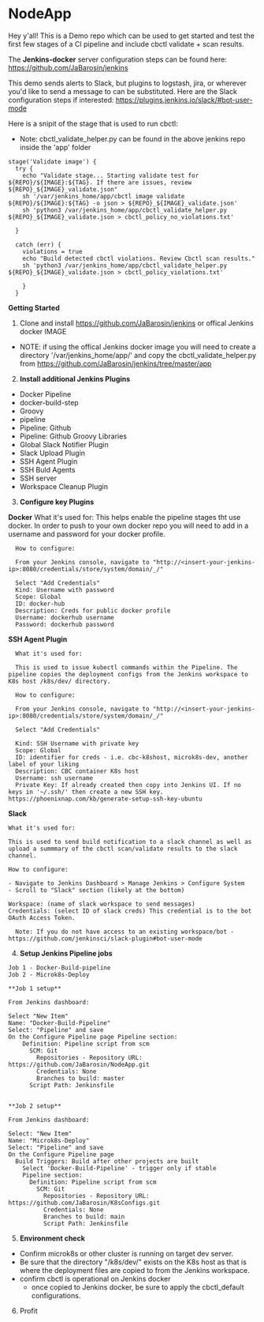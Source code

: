 # NodeApp

Hey y'all! This is a Demo repo which can be used to get started and test the first few stages of a CI pipeline and include cbctl validate + scan results.

The **Jenkins-docker** server configuration steps can be found here: https://github.com/JaBarosin/jenkins

This demo sends alerts to Slack, but plugins to logstash, jira, or wherever you'd like to send a message to can be substituted.  Here are the Slack configuration steps if interested: https://plugins.jenkins.io/slack/#bot-user-mode

Here is a snipit of the stage that is used to run cbctl:
  - Note: cbctl_validate_helper.py can be found in the above jenkins repo inside the 'app' folder

```
stage('Validate image') {
  try {
    echo "Validate stage... Starting validate test for ${REPO}/${IMAGE}:${TAG}. If there are issues, review ${REPO}_${IMAGE}_validate.json"
    sh '/var/jenkins_home/app/cbctl image validate ${REPO}/${IMAGE}:${TAG} -o json > ${REPO}_${IMAGE}_validate.json'
    sh 'python3 /var/jenkins_home/app/cbctl_validate_helper.py ${REPO}_${IMAGE}_validate.json > cbctl_policy_no_violations.txt'

  }

  catch (err) {
    violations = true
    echo "Build detected cbctl violations. Review Cbctl scan results."
    sh 'python3 /var/jenkins_home/app/cbctl_validate_helper.py ${REPO}_${IMAGE}_validate.json > cbctl_policy_violations.txt'

    }
  }

```


**Getting Started**
1. Clone and install https://github.com/JaBarosin/jenkins or offical Jenkins docker IMAGE
  - NOTE: if using the offical Jenkins docker image you will need to create a directory '/var/jenkins_home/app/' and copy the cbctl_validate_helper.py from https://github.com/JaBarosin/jenkins/tree/master/app


2. **Install additional Jenkins Plugins**
  - Docker Pipeline
  - docker-build-step
  - Groovy
  - pipeline
  - Pipeline: Github
  - Pipeline: Github Groovy Libraries
  - Global Slack Notifier Plugin
  - Slack Upload Plugin
  - SSH Agent Plugin
  - SSH Buld Agents
  - SSH server
  - Workspace Cleanup Plugin

3. **Configure key Plugins**

  **Docker**
      What it's used for: This helps enable the pipeline stages tht use docker.  In order to push to your own docker repo you will need to add in a username and password for your docker profile.

      How to configure:

      From your Jenkins console, navigate to "http://<insert-your-jenkins-ip>:8080/credentials/store/system/domain/_/"

      Select "Add Credentials"
      Kind: Username with password
      Scope: Global
      ID: docker-hub
      Description: Creds for public docker profile
      Username: dockerhub username
      Password: dockerhub password


  **SSH Agent Plugin**

      What it's used for:

      This is used to issue kubectl commands within the Pipeline. The pipeline copies the deployment configs from the Jenkins workspace to K8s host /k8s/dev/ directory.

      How to configure:

      From your Jenkins console, navigate to "http://<insert-your-jenkins-ip>:8080/credentials/store/system/domain/_/"

      Select "Add Credentials"

      Kind: SSH Username with private key
      Scope: Global
      ID: identifier for creds - i.e. cbc-k8shost, microk8s-dev, another label of your liking
      Description: CBC container K8s host
      Username: ssh username
      Private Key: If already created then copy into Jenkins UI. If no keys in '~/.ssh/' then create a new SSH key. https://phoenixnap.com/kb/generate-setup-ssh-key-ubuntu



  **Slack**

    What it's used for:

    This is used to send build notification to a slack channel as well as upload a summmary of the cbctl scan/validate results to the slack channel.

    How to configure:

    - Navigate to Jenkins Dashboard > Manage Jenkins > Configure System
    - Scroll to "Slack" section (likely at the bottom)

    Workspace: (name of slack workspace to send messages)
    Credentials: (select ID of slack creds) This credential is to the bot OAuth Access Token.

      Note: If you do not have access to an existing workspace/bot -  https://github.com/jenkinsci/slack-plugin#bot-user-mode


  4. **Setup Jenkins Pipeline jobs**

    Job 1 - Docker-Build-pipeline
    Job 2 - Microk8s-Deploy

    **Job 1 setup**

    From Jenkins dashboard:

    Select "New Item"
    Name: "Docker-Build-Pipeline"
    Select: "Pipeline" and save
    On the Configure Pipeline page Pipeline section:
        Definition: Pipeline script from scm
          SCM: Git
            Repositories - Repository URL: https://github.com/JaBarosin/NodeApp.git
            Credentials: None
            Branches to build: master
          Script Path: Jenkinsfile


    **Job 2 setup**

    From Jenkins dashboard:

    Select: "New Item"
    Name: "Microk8s-Deploy"
    Select: "Pipeline" and save
    On the Configure Pipeline page
      Build Triggers: Build after other projects are built
        Select 'Docker-Build-Pipeline' - trigger only if stable
        Pipeline section:
          Definition: Pipeline script from scm
            SCM: Git
              Repositories - Repository URL: https://github.com/JaBarosin/K8sConfigs.git
              Credentials: None
              Branches to build: main
              Script Path: Jenkinsfile



5. **Environment check**
  * Confirm microk8s or other cluster is running on target dev server.
  * Be sure that the directory "/k8s/dev/" exists on the K8s host as that is where the deployment files are copied to from the Jenkins workspace.
  * confirm cbctl is operational on Jenkins docker
    * once copied to Jenkins docker, be sure to apply the cbctl_default configurations.


6. Profit
